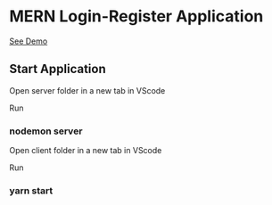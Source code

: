 # MERN Login-Register Application

[See Demo ](https://mern-login-register.now.sh/)

## Start Application

Open server folder in a new tab in VScode <br />

Run

### nodemon server

Open client folder in a new tab in VScode <br />

Run

### yarn start
